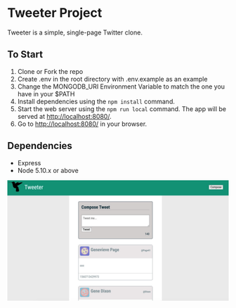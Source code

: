 # Tweeter Project

Tweeter is a simple, single-page Twitter clone.

## To Start

1. Clone or Fork the repo
2. Create .env in the root directory with .env.example as an example
3. Change the MONGODB_URI Environment Variable to match the one you have in your $PATH
3. Install dependencies using the `npm install` command.
4. Start the web server using the `npm run local` command. The app will be served at <http://localhost:8080/>.
5. Go to <http://localhost:8080/> in your browser.

## Dependencies

- Express
- Node 5.10.x or above

![Alt text](/screenshots/screenshot.jpg?raw=true "Optional Title")